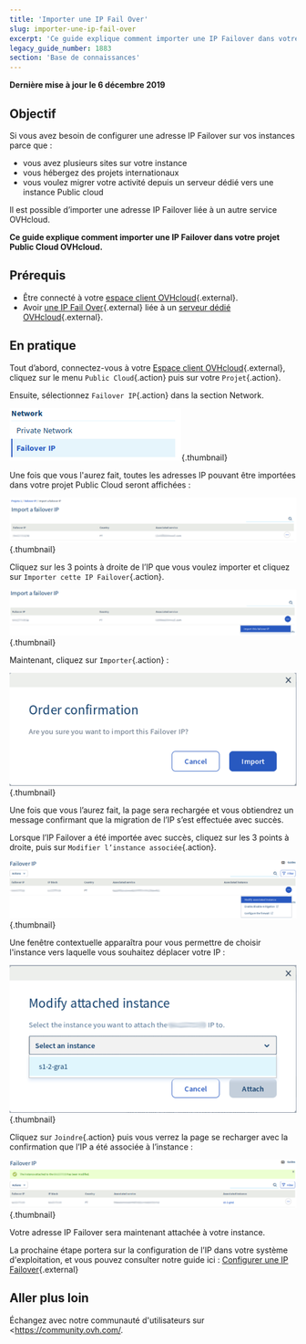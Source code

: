 ```yaml
---
title: 'Importer une IP Fail Over'
slug: importer-une-ip-fail-over
excerpt: 'Ce guide explique comment importer une IP Failover dans votre projet Public Cloud OVHcloud.'
legacy_guide_number: 1883
section: 'Base de connaissances'
---
```


**Dernière mise à jour le 6 décembre 2019**

## Objectif

Si vous avez besoin de configurer une adresse IP Failover sur vos instances parce que :

- vous avez plusieurs sites sur votre instance 
- vous hébergez des projets internationaux
- vous voulez migrer votre activité depuis un serveur dédié vers une instance Public cloud

Il est possible d’importer une adresse IP Failover liée à un autre service OVHcloud.

**Ce guide explique comment importer une IP Failover dans votre projet Public Cloud OVHcloud.**

## Prérequis

* Être connecté à votre [espace client OVHcloud](https://www.ovh.com/auth/?action=gotomanager){.external}.
* Avoir [une IP Fail Over](https://www.ovh.com/fr/serveurs_dedies/ip_failover.xml){.external} liée à un [serveur dédié OVHcloud](https://www.ovh.com/fr/serveurs_dedies/){.external}.

## En pratique

Tout d’abord, connectez-vous à votre [Espace client OVHcloud](https://www.ovh.com/auth/?action=gotomanager){.external}, cliquez sur le menu `Public Cloud`{.action} puis sur votre `Projet`{.action}.

Ensuite, sélectionnez `Failover IP`{.action} dans la section Network.

![Section IP](images/import.png){.thumbnail}

Une fois que vous l'aurez fait, toutes les adresses IP pouvant être importées dans votre projet Public Cloud seront affichées :

![Section IP](images/import1.png){.thumbnail}

Cliquez sur les 3 points à droite de l’IP que vous voulez importer et cliquez sur `Importer cette IP Failover`{.action}.

![Importer une IP Failover](images/import2.png){.thumbnail}

Maintenant, cliquez sur `Importer`{.action} :

![Importer une IP Failover](images/importconfirm.png){.thumbnail}

Une fois que vous l’aurez fait, la page sera rechargée et vous obtiendrez un message confirmant que la migration de l’IP s’est effectuée avec succès.

Lorsque l’IP Failover a été importée avec succès, cliquez sur les 3 points à droite, puis sur `Modifier l’instance associée`{.action}.

![Importer une IP Failover](images/modifyinstance.png){.thumbnail}

Une fenêtre contextuelle apparaîtra pour vous permettre de choisir l'instance vers laquelle vous souhaitez déplacer votre IP :

![Importer une IP Failover](images/modifyinstance1.png){.thumbnail}

Cliquez sur `Joindre`{.action} puis vous verrez la page se recharger avec la confirmation que l’IP a été associée à l’instance :

![Importer une IP Failover](images/modifycompleted.png){.thumbnail}

Votre adresse IP Failover sera maintenant attachée à votre instance.

La prochaine étape portera sur la configuration de l’IP dans votre système d'exploitation, et vous pouvez consulter notre guide ici : [Configurer une IP Failover](https://docs.ovh.com/fr/public-cloud/configurer_une_ip_failover/){.external}

## Aller plus loin

Échangez avec notre communauté d'utilisateurs sur <https://community.ovh.com/.